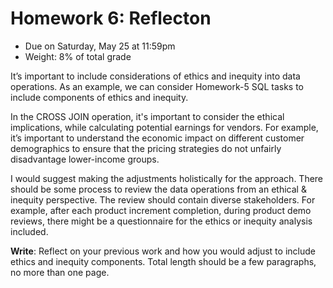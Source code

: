 # Homework 6: Reflecton

- Due on Saturday, May 25 at 11:59pm
- Weight: 8% of total grade

It’s important to include considerations of ethics and inequity into data operations. As an example, we can consider Homework-5 SQL tasks to include components of ethics and inequity.

In the CROSS JOIN operation, it's important to consider the ethical implications, while calculating potential earnings for vendors. For example, it’s important to understand the economic impact on different customer demographics to ensure that the pricing strategies do not unfairly disadvantage lower-income groups.

I would suggest making the adjustments holistically for the approach. There should be some process to review the data operations from an ethical & inequity perspective. The review should contain diverse stakeholders. For example, after each product increment completion, during product demo reviews, there might be a questionnaire for the ethics or inequity analysis included.

**Write**: Reflect on your previous work and how you would adjust to include ethics and inequity components. Total length should be a few paragraphs, no more than one page.

